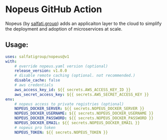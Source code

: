# Nopeus GitHub Action

Nopeus (by [salfati.group](https://salfati.group)) adds an applicaiton layer to the cloud to simplify the deployment and adoption of microservices at scale.

## Usage:
```yaml
uses: salfatigroup/nopeus@v1
with:
    # override nopeus.yaml version (optional)
    release_version: v1.0.0
    # disable remote caching (optional. not recommended.)
    disable_cache: false
    # aws credentials
    aws_access_key_id: ${{ secrets.AWS_ACCESS_KEY_ID }}
    aws_secret_access_key: ${{ secrets.AWS_SECRET_ACCESS_KEY }}
env:
    # nopeus access to private registries (optional)
    NOPEUS_DOCKER_SERVER: ${{ secrets.NOPEUS_DOCKER_SERVER }}
    NOPEUS_DOCKER_USERNAME: ${{ secrets.NOPEUS_DOCKER_USERNAME }}
    NOPEUS_DOCKER_PASSWORD: ${{ secrets.NOPEUS_DOCKER_PASSWORD }}
    NOPEUS_DOCKER_EMAIL: ${{ secrets.NOPEUS_DOCKER_EMAIL }}
    # nopeus pro token
    NOPEUS_TOKEN: ${{ secrets.NOPEUS_TOKEN }}
```
